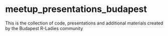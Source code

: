 # meetup_presentations_budapest
This is the collection of code, presentations and additional materials created by the Budapest R-Ladies community
